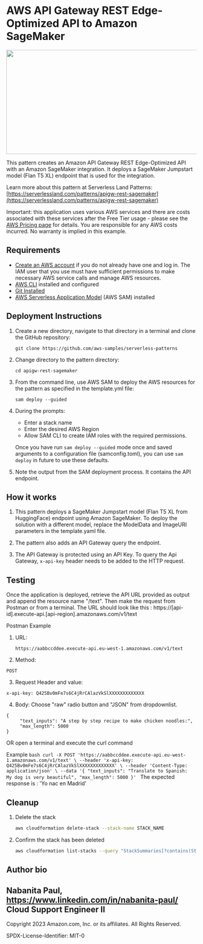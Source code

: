 # AWS API Gateway REST Edge-Optimized API to Amazon SageMaker
<p align="center">
<img src="https://github.com/naba819/serverless-patterns/assets/76739433/0f4f29c4-9fa5-4b8e-98cc-f53d1009235b" width="700" height="275">
</p>

This pattern creates an Amazon API Gateway REST Edge-Optimized API with an Amazon SageMaker integration. It deploys a SageMaker Jumpstart model (Flan T5 XL) endpoint that is used for the integration.

Learn more about this pattern at Serverless Land Patterns: [https://serverlessland.com/patterns/apigw-rest-sagemaker](https://serverlessland.com/patterns/apigw-rest-sagemaker)

Important: this application uses various AWS services and there are costs associated with these services after the Free Tier usage - please see the [AWS Pricing page](https://aws.amazon.com/pricing/) for details. You are responsible for any AWS costs incurred. No warranty is implied in this example.

## Requirements

* [Create an AWS account](https://portal.aws.amazon.com/gp/aws/developer/registration/index.html) if you do not already have one and log in. The IAM user that you use must have sufficient permissions to make necessary AWS service calls and manage AWS resources.
* [AWS CLI](https://docs.aws.amazon.com/cli/latest/userguide/install-cliv2.html) installed and configured
* [Git Installed](https://git-scm.com/book/en/v2/Getting-Started-Installing-Git)
* [AWS Serverless Application Model](https://docs.aws.amazon.com/serverless-application-model/latest/developerguide/serverless-sam-cli-install.html) (AWS SAM) installed

## Deployment Instructions

1. Create a new directory, navigate to that directory in a terminal and clone the GitHub repository:
    ``` 
    git clone https://github.com/aws-samples/serverless-patterns
    ```
2. Change directory to the pattern directory:
    ```
    cd apigw-rest-sagemaker
    ```
3. From the command line, use AWS SAM to deploy the AWS resources for the pattern as specified in the template.yml file:
    ```
    sam deploy --guided
    ```
4. During the prompts:
    * Enter a stack name
    * Enter the desired AWS Region
    * Allow SAM CLI to create IAM roles with the required permissions.

    Once you have run `sam deploy --guided` mode once and saved arguments to a configuration file (samconfig.toml), you can use `sam deploy` in future to use these defaults.

5. Note the output from the SAM deployment process. It contains the API endpoint.

## How it works

1. This pattern deploys a SageMaker Jumpstart model (Flan T5 XL from HuggingFace) endpoint using Amazon SageMaker. To deploy the solution with a different model, replace the ModelData and ImageURI parameters in the template.yaml file.

2. The pattern also adds an API Gateway query the endpoint.

3. The API Gateway is protected using an API Key. To query the Api Gateway, ```x-api-key``` header needs to be added to the HTTP request.

## Testing

Once the application is deployed, retrieve the API URL provided as output and append the resource name "/text". Then make the request from Postman or from a terminal. The URL should look like this : https://[api-id].execute-api.[api-region].amazonaws.com/v1/text

Postman Example
1. URL:
    ```
    https://aabbccddee.execute-api.eu-west-1.amazonaws.com/v1/text
    ```

2. Method:
```
POST
```

3. Request Header and value: 
```
x-api-key: Q425Bv0mFe7s6C4jRrCAlazVkSlXXXXXXXXXXXXX
```

4. Body: Choose "raw" radio button and "JSON" from dropdownlist.
```
{
     "text_inputs": "A step by step recipe to make chicken noodles:",
     "max_length": 5000
}
```

OR open a terminal and execute the curl command

Example
    ```bash
    curl -X POST 'https://aabbccddee.execute-api.eu-west-1.amazonaws.com/v1/text' \
--header 'x-api-key: Q425Bv0mFe7s6C4jRrCAlazVkSlXXXXXXXXXXXXX' \
--header 'Content-Type: application/json' \
--data '{
     "text_inputs": "Translate to Spanish:  My dog is very beautiful",
     "max_length": 5000
}'
    ```
The expected response is : 'Yo nac en Madrid'


## Cleanup
 
1. Delete the stack
    ```bash
    aws cloudformation delete-stack --stack-name STACK_NAME
    ```
1. Confirm the stack has been deleted
    ```bash
    aws cloudformation list-stacks --query "StackSummaries[?contains(StackName,'STACK_NAME')].StackStatus"
    ```
## Author bio

Nabanita Paul,
https://www.linkedin.com/in/nabanita-paul/
Cloud Support Engineer II
----
Copyright 2023 Amazon.com, Inc. or its affiliates. All Rights Reserved.

SPDX-License-Identifier: MIT-0
